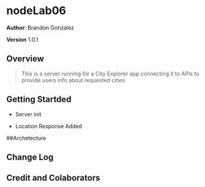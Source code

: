 # nodeLab06

**Author**: Brandon Gonzalez

**Version** 1.0.1

## Overview

>This is a server running for a City Explorer app connecting it to APIs to provide users info about requested cities

## Getting Startded

- Server init

- Location Response Added

##Archetecture

## Change Log


## Credit and Colaborators